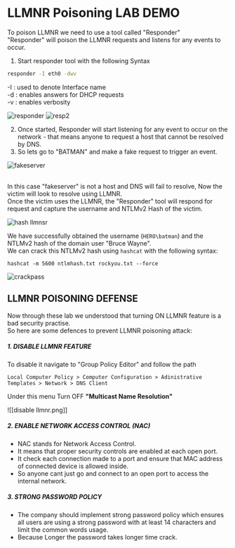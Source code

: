 # LLMNR Poisoning LAB DEMO 

To poison LLMNR we need to use a tool called "Responder" <br>
"Responder" will poison the LLMNR requests and listens for any events to occur.

1. Start responder tool with the following Syntax
```bash
responder -I eth0 -dwv
```
-I : used to denote Interface name <br>
-d : enables answers for DHCP requests <br>
-v : enables verbosity 

![responder](https://github.com/ab3lsec/ADAttackDefenseProject/assets/87868050/fceac1aa-f6b2-42bc-b15a-9cbafca0120a)
![resp2](https://github.com/ab3lsec/ADAttackDefenseProject/assets/87868050/4a5274ae-777d-4bf2-a237-579d6c299f7e)

2. Once started, Responder will start listening for any event to occur on the network - that means anyone to request a host that cannot be resolved by DNS.<br>
3. So lets go to "BATMAN" and make a fake request to trigger an event.

![fakeserver](https://github.com/ab3lsec/ADAttackDefenseProject/assets/87868050/969894c7-c206-4d35-a064-594e67888e06)

<br> In this case "fakeserver" is not a host and DNS will fail to resolve, Now the victim will look to resolve using LLMNR. <br>
Once the victim uses the LLMNR, the "Responder" tool will respond for request and capture the username and NTLMv2 Hash of the victim. <br>

![hash llmnsr](https://github.com/ab3lsec/ADAttackDefenseProject/assets/87868050/88290900-d3a1-47a3-8b07-a8c06005c39c)

We have successfully obtained the username (`HERO\batman`) and the NTLMv2 hash of the domain user "Bruce Wayne". <br>
We can crack this NTLMv2 hash using `hashcat` with the following syntax:

```
hashcat -m 5600 ntlmhash.txt rockyou.txt --force
```

![crackpass](https://github.com/ab3lsec/ADAttackDefenseProject/assets/87868050/d0df7654-d875-450e-8086-6909babb282d)



## LLMNR POISONING DEFENSE

Now through these lab we understood that turning ON LLMNR feature is a bad security practise. <br>
So here are some defences to prevent LLMNR poisoning attack:

##### 1. DISABLE LLMNR FEATURE
To disable it navigate to "Group Policy Editor" and follow the path 

```
Local Computer Policy > Computer Configuration > Adinistrative Templates > Network > DNS Client
```

Under this menu Turn OFF **"Multicast Name Resolution"**

![[disable llmnr.png]]

##### 2. ENABLE NETWORK ACCESS CONTROL (NAC)
- NAC stands for Network Access Control. 
- It means that proper security controls are enabled at each open port. 
- It check each connection made to a port and ensure that MAC address of connected device is allowed inside.
- So anyone cant just go and connect to an open port to access the internal network.

##### 3. STRONG PASSWORD POLICY
- The company should implement strong password policy which ensures all users are using a strong password with at least 14 characters and limit the common words usage.
- Because Longer the password takes longer time crack.


